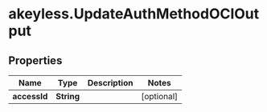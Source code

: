 # akeyless.UpdateAuthMethodOCIOutput

## Properties

Name | Type | Description | Notes
------------ | ------------- | ------------- | -------------
**accessId** | **String** |  | [optional] 


